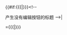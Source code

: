 <includeonly>{{#if:{{{|}}}<!-- 

产生没有编辑按钮的标题 -->|<div class="noedit">
={{{|}}}
</div><!-- 

编辑首段按钮不出现 -->|<span id="no-edit-0"></span><!-- 

结束 -->}}</includeonly><noinclude>
{{模板文档}}
</noinclude>